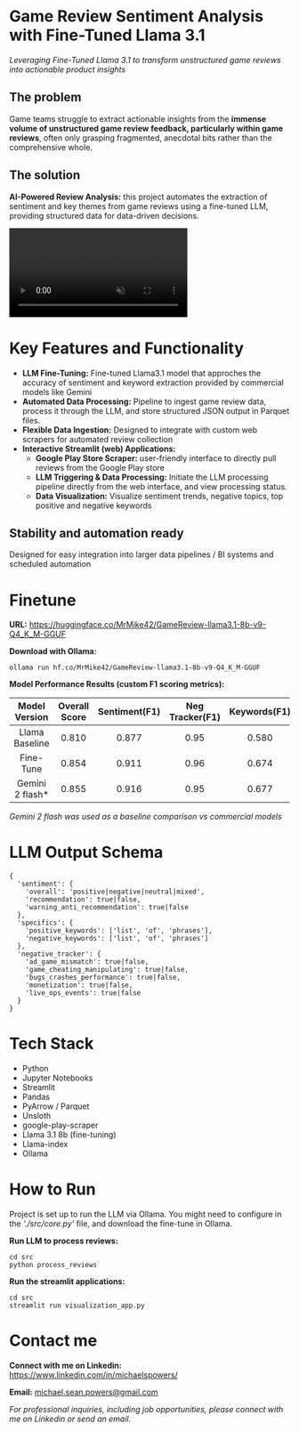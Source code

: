 # Game Review Sentiment Analysis with Fine-Tuned Llama 3.1
*Leveraging Fine-Tuned Llama 3.1 to transform unstructured game reviews into actionable product insights*

## The problem
Game teams struggle to extract actionable insights from the **immense volume of unstructured game review feedback, particularly within game reviews**, often only grasping fragmented, anecdotal bits rather than the comprehensive whole.

## The solution
**AI-Powered Review Analysis:** this project automates the extraction of sentiment and key themes from game reviews using a fine-tuned LLM, providing structured data for data-driven decisions.

<video src="https://github.com/user-attachments/assets/31316858-e336-438b-9fc7-c24fbd04415f" controls loop muted playsinline width="320">
    Your browser does not support the video tag.
</video>

# Key Features and Functionality
* **LLM Fine-Tuning:** Fine-tuned Llama3.1 model that approches the accuracy of sentiment and keyword extraction provided by commercial models like Gemini
* **Automated Data Processing:** Pipeline to ingest game review data, process it through the LLM, and store structured JSON output in Parquet files.
* **Flexible Data Ingestion:** Designed to integrate with custom web scrapers for automated review collection
* **Interactive Streamlit (web) Applications:**
  * **Google Play Store Scraper:** user-friendly interface to directly pull reviews from the Google Play store
  * **LLM Triggering & Data Processing:** Initiate the LLM processing pipeline directly from the web interface, and view processing status.
  * **Data Visualization:** Visualize sentiment trends, negative topics, top positive and negative keywords

## Stability and automation ready
Designed for easy integration into larger data pipelines / BI systems and scheduled automation

# Finetune
**URL:** https://huggingface.co/MrMike42/GameReview-llama3.1-8b-v9-Q4_K_M-GGUF

**Download with Ollama:** 
```
ollama run hf.co/MrMike42/GameReview-llama3.1-8b-v9-Q4_K_M-GGUF
```
**Model Performance Results (custom F1 scoring metrics):**

| Model Version | Overall Score | Sentiment(F1) | Neg Tracker(F1) | Keywords(F1) |
|:-------------:|:-------------:|:-------------:|:---------------:|:------------:|
| Llama Baseline|         0.810 |         0.877 |            0.95 |        0.580 |
| Fine-Tune | 0.854 | 0.911 | 0.96 | 0.674 |
| Gemini 2 flash*| 0.855 | 0.916 | 0.95 | 0.677 |

*Gemini 2 flash was used as a baseline comparison vs commercial models*

# LLM Output Schema
```
{
  'sentiment': {
    'overall': 'positive|negative|neutral|mixed', 
    'recommendation': true|false, 
    'warning_anti_recommendation': true|false
  }, 
  'specifics': {
    'positive_keywords': ['list', 'of', 'phrases'], 
    'negative_keywords': ['list', 'of', 'phrases']
  }, 
  'negative_tracker': {
    'ad_game_mismatch': true|false, 
    'game_cheating_manipulating': true|false, 
    'bugs_crashes_performance': true|false, 
    'monetization': true|false, 
    'live_ops_events': true|false
  }
}
```


# Tech Stack
- Python
- Jupyter Notebooks
- Streamlit
- Pandas
- PyArrow / Parquet
- Unsloth
- google-play-scraper
- Llama 3.1 8b (fine-tuning)
- Llama-index
- Ollama

# How to Run
Project is set up to run the LLM via Ollama. You might need to configure in the *'./src/core.py'* file, and download the fine-tune in Ollama.

**Run LLM to process reviews:**
```
cd src
python process_reviews
```

**Run the streamlit applications:**  
```
cd src
streamlit run visualization_app.py
```

# Contact me
**Connect with me on Linkedin:** https://www.linkedin.com/in/michaelspowers/

**Email:** michael.sean.powers@gmail.com

*For professional inquiries, including job opportunities, please connect with me on Linkedin or send an email.*


